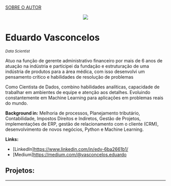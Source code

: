 [SOBRE O AUTOR](https://www.linkedin.com/in/edv-6ba2661b1/)

<p align="center">
  <img src="https://github.com/edu-vasconcelos/Projects/blob/46aeb3cd528206dbc98907038d63cb5e38504e16/banner.png" >
</p>

# Eduardo Vasconcelos
<sub>*Data Scientist*</sub>

Atuo na função de gerente administrativo financeiro por mais de 6 anos de atuação na indústria e participei da fundação e estruturação de uma indústria de produtos para a área médica, com isso desenvolvi um pensamento crítico e habilidades de resolução de problemas

Como Cientista de Dados, combino habilidades analíticas, capacidade de trabalhar em ambientes de equipe e atenção aos detalhes. Evoluindo constantemente em  Machine Learning para aplicações em problemas reais do mundo.


**Background in:** Melhoria de processos, Planejamento tributário, Contabilidade, Impostos Direitos e Indiretos, Gestão de Projetos, implementações de ERP, gestão de relacionamento com o cliente (CRM), desenvolvimento de novos negócios, Python e Machine Learning.

**Links:**
* [LinkedIn]https://www.linkedin.com/in/edv-6ba2661b1/
* [Medium]https://medium.com/@vasconcelos.eduardo


## Projetos:

---




